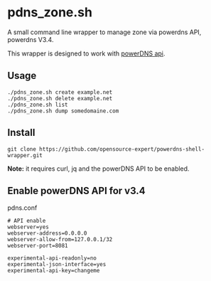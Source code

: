 # pdns_zone.sh

A small command line wrapper to manage zone via powerdns API, powerdns V3.4.

This wrapper is designed to work with [powerDNS api](https://doc.powerdns.com/3/httpapi/README/).

## Usage

~~~
./pdns_zone.sh create example.net
./pdns_zone.sh delete example.net
./pdns_zone.sh list
./pdns_zone.sh dump somedomaine.com
~~~

## Install

~~~
git clone https://github.com/opensource-expert/powerdns-shell-wrapper.git
~~~

**Note:** it requires curl, jq and the powerDNS API to be enabled.

## Enable powerDNS API for v3.4

pdns.conf

~~~
# API enable
webserver=yes
webserver-address=0.0.0.0
webserver-allow-from=127.0.0.1/32
webserver-port=8081

experimental-api-readonly=no
experimental-json-interface=yes
experimental-api-key=changeme
~~~

